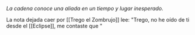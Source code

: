 _La cadena conoce una aliada en un tiempo y lugar inesperado._

La nota dejada caer por [[Trego el Zombrujo]] lee:
"Trego, no he oído de ti desde el [[Eclipse]], me contaste que "